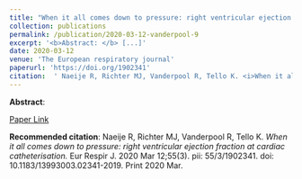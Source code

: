 ```yaml
--- 
title: "When it all comes down to pressure: right ventricular ejection fraction at cardiac catheterisation." 
collection: publications 
permalink: /publication/2020-03-12-vanderpool-9 
excerpt: '<b>Abstract: </b> [...]' 
date: 2020-03-12 
venue: 'The European respiratory journal' 
paperurl: 'https://doi.org/1902341' 
citation:  ' Naeije R, Richter MJ, Vanderpool R, Tello K. <i>When it all comes down to pressure: right ventricular ejection fraction at cardiac catheterisation.</i> Eur Respir J. 2020 Mar 12;55(3). pii: 55/3/1902341. doi: 10.1183/13993003.02341-2019. Print 2020 Mar.' 
--- 
```

<b>Abstract</b>:    
 
[Paper Link](https://doi.org/1902341) 
 
<b>Recommended citation</b>:  Naeije R, Richter MJ, Vanderpool R, Tello K. <i>When it all comes down to pressure: right ventricular ejection fraction at cardiac catheterisation.</i> Eur Respir J. 2020 Mar 12;55(3). pii: 55/3/1902341. doi: 10.1183/13993003.02341-2019. Print 2020 Mar. 

